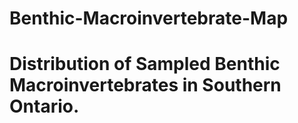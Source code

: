 # Benthic-Macroinvertebrate-Map
# Distribution of Sampled Benthic Macroinvertebrates in Southern Ontario. 
